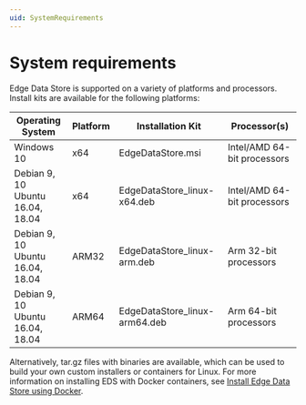 ```yaml
---
uid: SystemRequirements
---
```


# System requirements

Edge Data Store is supported on a variety of platforms and processors. Install kits are available for the following platforms:

| Operating System | Platform | Installation Kit | Processor(s) |
|-------------------|------------|----------------------------------|-------------|
| Windows 10 | x64 | EdgeDataStore.msi     | Intel/AMD 64-bit processors |
| Debian 9, 10 </br>Ubuntu 16.04, 18.04 | x64 | EdgeDataStore_linux-x64.deb     | Intel/AMD 64-bit processors |
| Debian 9, 10 </br>Ubuntu 16.04, 18.04 | ARM32 | EdgeDataStore_linux-arm.deb  | Arm 32-bit processors |
| Debian 9, 10 </br>Ubuntu 16.04, 18.04 | ARM64 | EdgeDataStore_linux-arm64.deb  | Arm 64-bit processors |

Alternatively, tar.gz files with binaries are available, which can be used to build your own custom installers or containers for Linux. For more information on installing EDS with Docker containers, see [Install Edge Data Store using Docker](xref:edgeDocker). 

